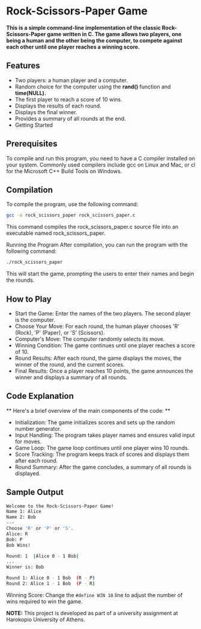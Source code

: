 # Rock-Scissors-Paper Game
**This is a simple command-line implementation of the classic Rock-Scissors-Paper game written in C. The game allows two players, one being a human and the other being the computer, to compete against each other until one player reaches a winning score.**

## Features
- Two players: a human player and a computer.
- Random choice for the computer using the **rand()** function and **time(NULL).**
- The first player to reach a score of 10 wins.
- Displays the results of each round.
- Displays the final winner.
- Provides a summary of all rounds at the end.
- Getting Started

## Prerequisites
To compile and run this program, you need to have a C compiler installed on your system.
Commonly used compilers include gcc on Linux and Mac, or cl for the Microsoft C++ Build Tools on Windows.

## Compilation
To compile the program, use the following command:

```sh
gcc -o rock_scissors_paper rock_scissors_paper.c
```
This command compiles the rock_scissors_paper.c source file into an executable named rock_scissors_paper.

Running the Program
After compilation, you can run the program with the following command:

```sh
./rock_scissors_paper
```
This will start the game, prompting the users to enter their names and begin the rounds.

## How to Play
- Start the Game: Enter the names of the two players. The second player is the computer.
- Choose Your Move: For each round, the human player chooses 'R' (Rock), 'P' (Paper), or 'S' (Scissors).
- Computer's Move: The computer randomly selects its move.
- Winning Condition: The game continues until one player reaches a score of 10.
- Round Results: After each round, the game displays the moves, the winner of the round, and the current scores.
- Final Results: Once a player reaches 10 points, the game announces the winner and displays a summary of all rounds.

## Code Explanation
** Here's a brief overview of the main components of the code: **
- Initialization: The game initializes scores and sets up the random number generator.
- Input Handling: The program takes player names and ensures valid input for moves.
- Game Loop: The game loop continues until one player wins 10 rounds.
- Score Tracking: The program keeps track of scores and displays them after each round.
- Round Summary: After the game concludes, a summary of all rounds is displayed.

## Sample Output
```sh
Welcome to the Rock-Scissors-Paper Game!
Name 1: Alice
Name 2: Bob
---
Choose 'R' or 'P' or 'S'.
Alice: R
Bob: P
Bob Wins!

Round: 1  |Alice 0 - 1 Bob|
...
Winner is: Bob

Round 1: Alice 0 - 1 Bob  (R - P)
Round 2: Alice 1 - 1 Bob  (P - R)
```
Winning Score: Change the ```#define WIN 10``` line to adjust the number of wins required to win the game.

**NOTE:** This project is developed as part of a university assignment at Harokopio University of Athens.
